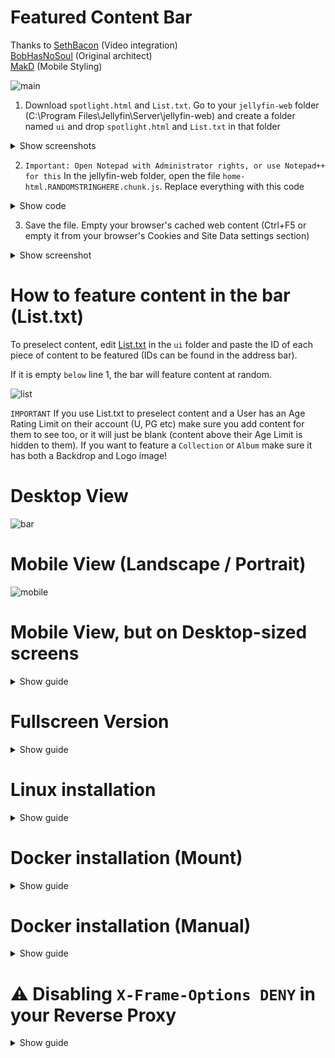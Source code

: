 # Featured Content Bar
Thanks to [SethBacon](https://forum.jellyfin.org/u-sethbacon) (Video integration)<br>
[BobHasNoSoul](https://github.com/BobHasNoSoul) (Original architect)<br>
[MakD](https://github.com/MakD) (Mobile Styling)

![main](https://github.com/user-attachments/assets/cb6c5a44-9121-4fbf-820c-e888efcf20aa)

1. Download ```spotlight.html``` and ```List.txt```. Go to your ```jellyfin-web``` folder (C:\Program Files\Jellyfin\Server\jellyfin-web) and create a folder named ```ui``` and drop ```spotlight.html``` and ```List.txt``` in that folder

<details> <summary>Show screenshots</summary>

![download](https://github.com/user-attachments/assets/30cf946b-7532-46c4-9f43-ad80ed22ea3f)

![Screenshot 2024-11-25 030656](https://github.com/user-attachments/assets/a92129a7-9ace-4db8-aa9c-d229f0e809e1)

</details>

2. ```Important: Open Notepad with Administrator rights, or use Notepad++ for this``` In the jellyfin-web folder, open the file ```home-html.RANDOMSTRINGHERE.chunk.js```. Replace everything with this code
<details> <summary>Show code</summary>

```js
"use strict";(self.webpackChunk=self.webpackChunk||[]).push([[8372], {
  5939: function(a, e, t) {
    t.r(e),
    e.default = `
    <div id="indexPage" style="outline:0" data-role="page" data-dom-cache="true" class="page homePage libraryPage allLibraryPage backdropPage pageWithAbsoluteTabs withTabs" data-backdroptype="movie,series,book">
      <style>
        .featurediframe {width: 95vw; height: 23.5em; display: block; border: 0px solid #000; margin: 0 auto; margin-bottom: 0em; margin-top: 1em;}
		@media (min-width: 3158px) {.featurediframe {height: 50em;} }
		@media (min-width: 2601px) and (max-width: 3157px) {.featurediframe {height: 33em;} }
		@media (min-width: 2000px) and (max-width: 2600px) {.featurediframe {height: 27em; font-size: 133%;} .layout-desktop #homeTab .sections.homeSectionsContainer {margin-top: -3em !important;} }
		@media (max-width: 1000px) and (orientation: portrait) {.featurediframe {height: 25em; margin-bottom: -3em;} }
		@media (max-width: 1000px) and (orientation: landscape) {.featurediframe {height: 26em; margin-bottom: -7em;} }
		@media (max-width: 400px) and (orientation: portrait) {.featurediframe {height: 45vh; margin-bottom: 0em;} }
		@media (max-height: 400px) and (orientation: landscape) {.featurediframe {height: 100vh;} }
		@media screen and (aspect-ratio: 4/3) {.featurediframe {height: 25em;} }
		@media screen and (aspect-ratio: 3/4) {.featurediframe {height: 25em; margin-bottom: -5em;} }
		@media screen and (aspect-ratio: 16/10) and (max-height: 1200px) {.featurediframe {height: 34em; margin-bottom: -5em;} }
		@media screen and (aspect-ratio: 10/16) and (max-height: 1280px) {.featurediframe {height: 25em; margin-bottom: -5em;} }
		@media (min-aspect-ratio: 21/9) and (min-width: 3000px) {.featurediframe { height: 50em;} }
      </style>
      <div class="tabContent pageTabContent" id="homeTab" data-index="0"><iframe class="featurediframe" src="/web/ui/spotlight.html"></iframe><div class="sections"></div></div><div class="tabContent pageTabContent" id="favoritesTab" data-index="1"> <div class="sections"></div></div></div>`;}}]);
document.addEventListener("DOMContentLoaded", () => {
  const homeTab = document.getElementById("homeTab");
  const spotlightIframe = homeTab.querySelector(".featurediframe");

  const observer = new MutationObserver(() => {
  const isHomeTabActive = homeTab.classList.contains("is-active");
    spotlightIframe.style.display = isHomeTabActive ? "block" : "none";
  });
  observer.observe(homeTab, { attributes: true, attributeFilter: ["class"] });
});

```
</details>

3. Save the file. Empty your browser's cached web content (Ctrl+F5 or empty it from your browser's Cookies and Site Data settings section)
<details> <summary>Show screenshot</summary>

![Screenshot 2024-11-25 031248](https://github.com/user-attachments/assets/0fee8b46-2958-4da0-93b0-a00c43835064)
</details>

# How to feature content in the bar (List.txt)

To preselect content, edit [List.txt](https://github.com/tedhinklater/Jellyfin-Featured-Content-Bar/blob/main/List.txt) in the ```ui``` folder and paste the ID of each piece of content to be featured (IDs can be found in the address bar).

If it is empty ```below``` line 1, the bar will feature content at random.

![list](https://github.com/user-attachments/assets/5f8f7924-7a9b-49c1-aefa-198cefce0f60)

```IMPORTANT``` If you use List.txt to preselect content and a User has an Age Rating Limit on their account (U, PG etc) make sure you add content for them to see too, or it will just be blank (content above their Age Limit is hidden to them). If you want to feature a ```Collection``` or ```Album``` make sure it has both a Backdrop and Logo image!

# Desktop View

![bar](https://github.com/user-attachments/assets/f2c45f47-3530-4525-9f89-fe4e96c7676f)

# Mobile View (Landscape / Portrait)
![mobile](https://i.imgur.com/OrOzpBK.png)

# Mobile View, but on Desktop-sized screens
<details> <summary>Show guide</summary>

![mobiledesktop](https://github.com/user-attachments/assets/22aec57b-89b8-48b1-871b-780eb620a2d0)

Same as above, except open this link and download the file [spotlight.html](https://github.com/tedhinklater/Jellyfin-Featured-Content-Bar/blob/main/mobile%20view%20on%20desktop%20screens/spotlight.html) (don't just save the link, it'll save the github page)
</details>

# Fullscreen Version

<details><summary>Show guide</summary>

![Screenshot 2025-01-03 193847](https://github.com/user-attachments/assets/4cb9cdaf-1a98-4e0c-8fa5-59d08b192932)

Open this link and download the file [spotlight.html](https://github.com/tedhinklater/Jellyfin-Featured-Content-Bar/blob/main/fullscreen/spotlight.html) (don't just save the link, it'll save the github page)

And use [this version of home-html.chunk.js](https://github.com/tedhinklater/Jellyfin-Featured-Content-Bar/blob/main/fullscreen/home-html.chunk.js)

And add this to your Custom CSS Box in the Jellyfin Dashboard

```css
@import url("https://cdn.jsdelivr.net/gh/tedhinklater/Jellyfin-Featured-Content-Bar@main/fullscreen/fullscreenspotlight.css");
```

</details>

# Linux installation
<details> <summary>Show guide</summary>

1) Create the ui Directory

```shell
sudo mkdir -p /usr/share/jellyfin/web/ui
```

2) Download your spotlight.html and List.txt files (make sure you edited them, as above) and then copy them to the new "ui" folder

```shell
sudo cp /local/path/to/spotlight.html /usr/share/jellyfin/web/ui/
```

3) Add the relevant script to home-html.chunk.js

```shell
sudo nano /usr/share/jellyfin/web/home-html.chunk.js
```

4) Ensure the ui folder & spotlight.html are readable by Jellyfin

```shell
sudo chown -R jellyfin:jellyfin /usr/share/jellyfin/web/ui
```

```shell
sudo chmod -R 755 /usr/share/jellyfin/web/ui
```

5) Restart Jellyfin

```shell
sudo systemctl restart jellyfin
```

6) Clear Browser Cache

Make sure to clear your browser cache to load the updated home-html.chunk.js & spotlight.html 
</details>

# Docker installation (Mount)
<details> <summary>Show guide</summary>

1. **Prepare the Files**:
   - Identify where your Docker configuration files for Jellyfin are stored on the host system. For example, they might be under `/docker/persistentfiles/jellyfin`.
   - In this folder (on the host system), create a subdirectory called `ui` if it does not already exist.
   - Copy the following files into this `ui` folder: (don't forget to edit them, as above)
     - `home-html.chunk.js`  
     - `spotlight.html`  
     - `List.txt`  

   **Example Host Path**:  
   ```
   /docker/persistentfiles/jellyfin/ui
   ```

2. **Mount the Folder in the Container**:
   - In your `docker-compose.yaml` or `docker run` include this `volume` mapping:
     ```sh
     /docker/persistentfiles/jellyfin/ui:/usr/share/jellyfin/web/ui:ro
     ```

3. **Replace the Chunk**:
   - Once Jellyfin is started and the files are mounted, run the following command on your Docker host to replace the `home-html*.chunk.js` file inside the container:
     ```sh
     docker exec jellyfin bash -c "find /usr/share/jellyfin/web -name 'home-html*.chunk.js' -exec cp /config/ui/home-html.chunk.js {} \\;"
     ```
- Tip: If you have code hooks on your docker stack, place this line after `docker-compose up -d`, so even if the image or container cache is wiped out, it will always rebuild.

4) Clear Browser Cache; if it doesn't work instantly, restart the container

</details>

# Docker installation (Manual)
<details> <summary>Show guide</summary>

1) Create the ui Directory (assuming your container is named jellyfin)

```shell
docker exec -u 0 jellyfin mkdir  /jellyfin/jellyfin-web/ui
```

2) Copy your downloaded spotlight.html and List.txt files to the new "ui" folder (don't forget to edit them, as above)

```shell
docker cp spotlight.html jellyfin:/jellyfin/jellyfin-web/ui/
```

3) Add the relevant code line to the home-html.<numbers>.chunk.js file

Since I'm not aware of a way to edit the file directly in the container, I just created the file outside and copied it
back in once I edited it:
    
```shell
docker cp jellyfin:/jellyfin/jellyfin-web/home-html.<numbers>.chunk.js .
```

and then you can add the relevant code line to the file (see step 6 above)

```shell
nano home-html.<numbers>.chunk.js
```

4) Copy the file back to the container

```shell
docker cp home-html.<numbers>.chunk.js jellyfin:/jellyfin/jellyfin-web/
```

5) Clear Browser Cache; if it doesn't work instantly, restart the container

```shell
docker restart jellyfin
```
</details>

# ⚠️ Disabling `X-Frame-Options DENY` in your Reverse Proxy
<details> <summary>Show guide</summary>

When using a reverse proxy like **Nginx** or **Caddy**, the `X-Frame-Options: DENY` header can block iframes, preventing the feature

## Solution

### Nginx

1. Open your site's configuration:
   ```bash
   sudo nano /etc/nginx/sites-available/your-site.conf
    ```
2. Modify or add the following directive:
   - To disable:
        ```bash
         # add_header X-Frame-Options "DENY";
        ```
   - To allow iframes from the same origin:
        ```bash
        add_header X-Frame-Options "SAMEORIGIN";
        ```
3. Restart Nginx:
    ```bash
    sudo systemctl restart nginx
    ```
### Caddy

1. Modify the /etc/caddy/Caddyfile:
    - To disable:
      
        ```bash
        header -X-Frame-Options
        ```
    - To allow:
      
        ```bash
        header X-Frame-Options "SAMEORIGIN"
        ```
            
2. Restart Caddy:
    ```bash
    sudo systemctl restart caddy
    ```
# Uninstallation

Open ```home-html.RANDOMSTRINGHERE.chunk.js``` and replace everything with this 

```js
"use strict";(self.webpackChunk=self.webpackChunk||[]).push([[8372],{5939:function(a,e,t){t.r(e),e.default='<div id="indexPage" style="outline:0" data-role="page" data-dom-cache="true" class="page homePage libraryPage allLibraryPage backdropPage pageWithAbsoluteTabs withTabs" data-backdroptype="movie,series,book"> <div class="tabContent pageTabContent" id="homeTab" data-index="0"> <div class="sections"></div> </div> <div class="tabContent pageTabContent" id="favoritesTab" data-index="1"> <div class="sections"></div> </div> </div> '}}]);
```
</details>
